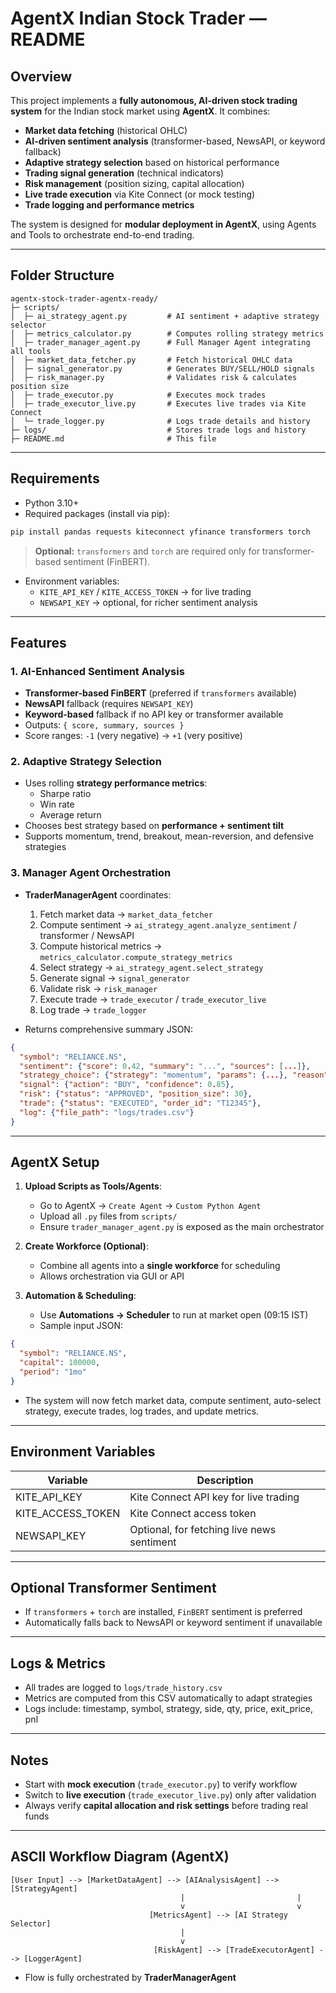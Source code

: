 
# AgentX Indian Stock Trader — README

## Overview

This project implements a **fully autonomous, AI-driven stock trading system** for the Indian stock market using **AgentX**. It combines:

- **Market data fetching** (historical OHLC)  
- **AI-driven sentiment analysis** (transformer-based, NewsAPI, or keyword fallback)  
- **Adaptive strategy selection** based on historical performance  
- **Trading signal generation** (technical indicators)  
- **Risk management** (position sizing, capital allocation)  
- **Live trade execution** via Kite Connect (or mock testing)  
- **Trade logging and performance metrics**  

The system is designed for **modular deployment in AgentX**, using Agents and Tools to orchestrate end-to-end trading.

---

## Folder Structure

```
agentx-stock-trader-agentx-ready/
├─ scripts/
│  ├─ ai_strategy_agent.py         # AI sentiment + adaptive strategy selector
│  ├─ metrics_calculator.py        # Computes rolling strategy metrics
│  ├─ trader_manager_agent.py      # Full Manager Agent integrating all tools
│  ├─ market_data_fetcher.py       # Fetch historical OHLC data
│  ├─ signal_generator.py          # Generates BUY/SELL/HOLD signals
│  ├─ risk_manager.py              # Validates risk & calculates position size
│  ├─ trade_executor.py            # Executes mock trades
│  ├─ trade_executor_live.py       # Executes live trades via Kite Connect
│  └─ trade_logger.py              # Logs trade details and history
├─ logs/                           # Stores trade logs and history
├─ README.md                       # This file
```

---

## Requirements

- Python 3.10+  
- Required packages (install via pip):

```bash
pip install pandas requests kiteconnect yfinance transformers torch
```

> **Optional:** `transformers` and `torch` are required only for transformer-based sentiment (FinBERT).  

- Environment variables:  
  - `KITE_API_KEY` / `KITE_ACCESS_TOKEN` → for live trading  
  - `NEWSAPI_KEY` → optional, for richer sentiment analysis  

---

## Features

### 1. AI-Enhanced Sentiment Analysis

- **Transformer-based FinBERT** (preferred if `transformers` available)  
- **NewsAPI** fallback (requires `NEWSAPI_KEY`)  
- **Keyword-based** fallback if no API key or transformer available  
- Outputs: `{ score, summary, sources }`  
- Score ranges: `-1` (very negative) → `+1` (very positive)

### 2. Adaptive Strategy Selection

- Uses rolling **strategy performance metrics**:
  - Sharpe ratio  
  - Win rate  
  - Average return  
- Chooses best strategy based on **performance + sentiment tilt**  
- Supports momentum, trend, breakout, mean-reversion, and defensive strategies  

### 3. Manager Agent Orchestration

- **TraderManagerAgent** coordinates:
  1. Fetch market data → `market_data_fetcher`  
  2. Compute sentiment → `ai_strategy_agent.analyze_sentiment` / transformer / NewsAPI  
  3. Compute historical metrics → `metrics_calculator.compute_strategy_metrics`  
  4. Select strategy → `ai_strategy_agent.select_strategy`  
  5. Generate signal → `signal_generator`  
  6. Validate risk → `risk_manager`  
  7. Execute trade → `trade_executor` / `trade_executor_live`  
  8. Log trade → `trade_logger`  

- Returns comprehensive summary JSON:

```json
{
  "symbol": "RELIANCE.NS",
  "sentiment": {"score": 0.42, "summary": "...", "sources": [...]},
  "strategy_choice": {"strategy": "momentum", "params": {...}, "reason": "..."},
  "signal": {"action": "BUY", "confidence": 0.85},
  "risk": {"status": "APPROVED", "position_size": 30},
  "trade": {"status": "EXECUTED", "order_id": "T12345"},
  "log": {"file_path": "logs/trades.csv"}
}
```

---

## AgentX Setup

1. **Upload Scripts as Tools/Agents**:

   - Go to AgentX → `Create Agent` → `Custom Python Agent`  
   - Upload all `.py` files from `scripts/`  
   - Ensure `trader_manager_agent.py` is exposed as the main orchestrator  

2. **Create Workforce (Optional)**:

   - Combine all agents into a **single workforce** for scheduling  
   - Allows orchestration via GUI or API  

3. **Automation & Scheduling**:

   - Use **Automations → Scheduler** to run at market open (09:15 IST)  
   - Sample input JSON:

```json
{
  "symbol": "RELIANCE.NS",
  "capital": 100000,
  "period": "1mo"
}
```

- The system will now fetch market data, compute sentiment, auto-select strategy, execute trades, log trades, and update metrics.

---

## Environment Variables

| Variable       | Description                                        |
|----------------|---------------------------------------------------|
| KITE_API_KEY   | Kite Connect API key for live trading             |
| KITE_ACCESS_TOKEN | Kite Connect access token                     |
| NEWSAPI_KEY    | Optional, for fetching live news sentiment       |

---

## Optional Transformer Sentiment

- If `transformers` + `torch` are installed, `FinBERT` sentiment is preferred  
- Automatically falls back to NewsAPI or keyword sentiment if unavailable  

---

## Logs & Metrics

- All trades are logged to `logs/trade_history.csv`  
- Metrics are computed from this CSV automatically to adapt strategies  
- Logs include: timestamp, symbol, strategy, side, qty, price, exit_price, pnl  

---

## Notes

- Start with **mock execution** (`trade_executor.py`) to verify workflow  
- Switch to **live execution** (`trade_executor_live.py`) only after validation  
- Always verify **capital allocation and risk settings** before trading real funds  

---

## ASCII Workflow Diagram (AgentX)

```
[User Input] --> [MarketDataAgent] --> [AIAnalysisAgent] --> [StrategyAgent]
                                      |                         |
                                      v                         v
                               [MetricsAgent] --> [AI Strategy Selector]
                                      |
                                      v
                                [RiskAgent] --> [TradeExecutorAgent] --> [LoggerAgent]
```

- Flow is fully orchestrated by **TraderManagerAgent**  
